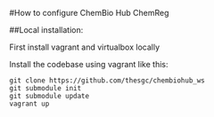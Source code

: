 #How to configure ChemBio Hub ChemReg

##Local installation:

First install vagrant and virtualbox locally

Install the codebase using vagrant like this:

    git clone https://github.com/thesgc/chembiohub_ws
    git submodule init
    git submodule update
    vagrant up
    
